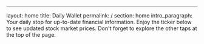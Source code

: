 ---
layout: home
title: Daily Wallet
permalink: /
section: home
intro_paragraph:
Your daily stop for up-to-date financial information. Enjoy the ticker below to
see updated stock market prices. Don't forget to explore the other taps at the
top of the page.
